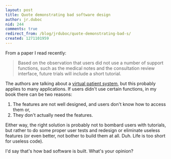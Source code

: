```yaml
---
layout: post
title: Quote demonstrating bad software design
author: jr.duboc
nid: 244
comments: true
redirect_from: /blog/jrduboc/quote-demonstrating-bad-s/
created: 1271101959
---
```

<p>
	From a paper I read recently:&nbsp;</p>
<blockquote>
	<p>
		Based on the observation that users did not use a number of support functions, such as the medical notes and the consultation review interface, future trials will include a short tutorial.</p>
</blockquote>
<p>
	The authors are talking about a <a href="duboc.me/en/category/tags/phd" lang="en" title="PhD project: semantic virtual patient">virtual patient system</a>, but this probably applies to many applications. If users didn&#39;t use certain functions, in my book there can be two reasons:</p>
<ol>
	<li>
		The features are not well designed, and users don&#39;t know how to access them or,</li>
	<li>
		They don&#39;t actually need the features.</li>
</ol>
<p>
	Either way, the right solution is probably not to bombard users with tutorials, but rather to do some proper user tests and redesign or eliminate useless features (or even better, not bother to build them at all. Duh. Life is too short for useless code).</p>
<p>
	I&#39;d say that&#39;s how bad software is built. What&#39;s your opinion?</p>
<p>
	<!--break--></p>
